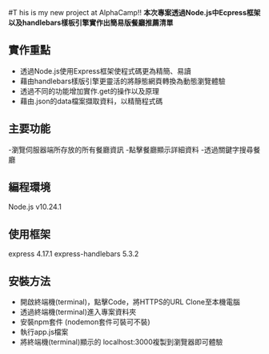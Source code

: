 #T his is my new project at AlphaCamp!!
**本次專案透過Node.js中Ecpress框架以及handlebars樣板引擎實作出簡易版餐廳推薦清單**
## 實作重點
- 透過Node.js使用Express框架使程式碼更為精簡、易讀
- 藉由handlebars樣版引擎更靈活的將靜態網頁轉換為動態瀏覽體驗
- 透過不同的功能增加實作.get的操作以及原理
- 藉由.json的data檔案擷取資料，以精簡程式碼

## 主要功能
-瀏覽伺服器端所存放的所有餐廳資訊
-點擊餐廳顯示詳細資料
-透過關鍵字搜尋餐廳

## 編程環境
Node.js v10.24.1

## 使用框架
express 4.17.1
express-handlebars 5.3.2

## 安裝方法
- 開啟終端機(terminal)，點擊Code，將HTTPS的URL Clone至本機電腦
- 透過終端機(terminal)進入專案資料夾
- 安裝npm套件 (nodemon套件可裝可不裝)
- 執行app.js檔案
- 將終端機(terminal)顯示的 localhost:3000複製到瀏覽器即可體驗